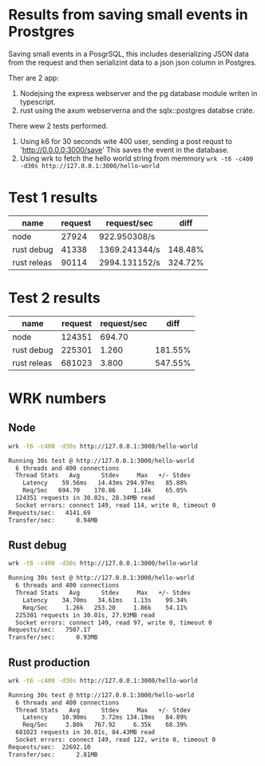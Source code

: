 # Results from saving small events in Prostgres

Saving small events in a PosgrSQL, this includes deserializing JSON data from the
request and then serializint data to a json json column in Postgres.

Ther are 2 app:
1. Nodejsing the express webserver and the pg database module writen in typescript.
2. rust using the axum webserverna and the sqlx::postgres databse crate.


There wew 2 tests performed.
1. Using k6 for 30 seconds wite 400 user, sending a post requst to 'http://0.0.0.0:3000/save' This saves the event in the database.
2. Using wrk to fetch the hello world string from memmory `wrk -t6 -c400 -d30s http://127.0.0.1:3000/hello-world`

# Test 1 results

| **name**    | **request** | **request/sec** | diff    |
|-------------|-------------|-----------------|---------|
| node        | 27924       | 922.950308/s    |         |
| rust debug  | 41338       | 1369.241344/s   | 148.48% |
| rust releas | 90114       | 2994.131152/s   | 324.72% |


# Test 2 results
| **name**    | **request** | **request/sec** | diff    |
|-------------|-------------|-----------------|---------|
| node        | 124351      | 694.70          |         |
| rust debug  | 225301      | 1.260           | 181.55% |
| rust releas | 681023      | 3.800           | 547.55% |


# WRK numbers

## Node

```bash
wrk -t6 -c400 -d30s http://127.0.0.1:3000/hello-world

Running 30s test @ http://127.0.0.1:3000/hello-world
  6 threads and 400 connections
  Thread Stats   Avg      Stdev     Max   +/- Stdev
    Latency    59.56ms   14.43ms 294.97ms   85.88%
    Req/Sec   694.70    170.86     1.14k    65.05%
  124351 requests in 30.02s, 28.34MB read
  Socket errors: connect 149, read 114, write 0, timeout 0
Requests/sec:   4141.69
Transfer/sec:      0.94MB
```

## Rust debug

```bash
wrk -t6 -c400 -d30s http://127.0.0.1:3000/hello-world

Running 30s test @ http://127.0.0.1:3000/hello-world
  6 threads and 400 connections
  Thread Stats   Avg      Stdev     Max   +/- Stdev
    Latency    34.70ms   34.61ms   1.13s    99.34%
    Req/Sec     1.26k   253.20     1.86k    54.11%
  225301 requests in 30.01s, 27.93MB read
  Socket errors: connect 149, read 97, write 0, timeout 0
Requests/sec:   7507.17
Transfer/sec:      0.93MB
```

## Rust production

```bash
wrk -t6 -c400 -d30s http://127.0.0.1:3000/hello-world

Running 30s test @ http://127.0.0.1:3000/hello-world
  6 threads and 400 connections
  Thread Stats   Avg      Stdev     Max   +/- Stdev
    Latency    10.90ms    3.72ms 134.19ms   84.89%
    Req/Sec     3.80k   767.92     6.35k    68.39%
  681023 requests in 30.01s, 84.43MB read
  Socket errors: connect 149, read 122, write 0, timeout 0
Requests/sec:  22692.10
Transfer/sec:      2.81MB
```
